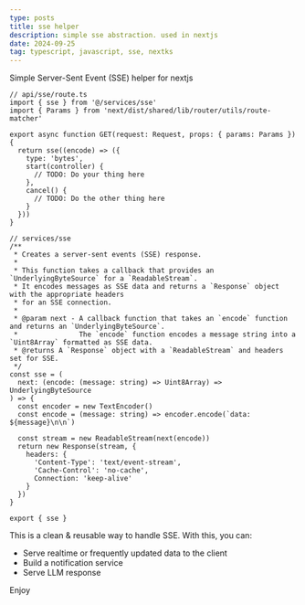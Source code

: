```yaml
---
type: posts
title: sse helper
description: simple sse abstraction. used in nextjs
date: 2024-09-25
tag: typescript, javascript, sse, nextks
---
```


Simple Server-Sent Event (SSE) helper for nextjs

```tsx
// api/sse/route.ts
import { sse } from '@/services/sse'
import { Params } from 'next/dist/shared/lib/router/utils/route-matcher'

export async function GET(request: Request, props: { params: Params }) {
  return sse((encode) => ({
    type: 'bytes',
    start(controller) {
      // TODO: Do your thing here
    },
    cancel() {
      // TODO: Do the other thing here
    }
  }))
}
```

```tsx
// services/sse
/**
 * Creates a server-sent events (SSE) response.
 *
 * This function takes a callback that provides an `UnderlyingByteSource` for a `ReadableStream`.
 * It encodes messages as SSE data and returns a `Response` object with the appropriate headers
 * for an SSE connection.
 *
 * @param next - A callback function that takes an `encode` function and returns an `UnderlyingByteSource`.
 *               The `encode` function encodes a message string into a `Uint8Array` formatted as SSE data.
 * @returns A `Response` object with a `ReadableStream` and headers set for SSE.
 */
const sse = (
  next: (encode: (message: string) => Uint8Array) => UnderlyingByteSource
) => {
  const encoder = new TextEncoder()
  const encode = (message: string) => encoder.encode(`data: ${message}\n\n`)

  const stream = new ReadableStream(next(encode))
  return new Response(stream, {
    headers: {
      'Content-Type': 'text/event-stream',
      'Cache-Control': 'no-cache',
      Connection: 'keep-alive'
    }
  })
}

export { sse }
```

This is a clean & reusable way to handle SSE. With this, you can:

- Serve realtime or frequently updated data to the client
- Build a notification service
- Serve LLM response

Enjoy
